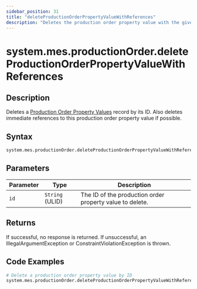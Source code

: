 ```yaml
---
sidebar_position: 31
title: "deleteProductionOrderPropertyValueWithReferences"
description: "Deletes the production order property value with the given ID and any immediate references to this property value if possible."
---
```


# system.mes.productionOrder.deleteProductionOrderPropertyValueWithReferences

## Description

Deletes a [Production Order Property Values](../../data-model/production-order-model/production-order-property-value) record by its ID.
Also deletes immediate references to this production order property value if possible.

## Syntax

```python
system.mes.productionOrder.deleteProductionOrderPropertyValueWithReferences(id)
```

## Parameters

| Parameter | Type            | Description                                              |
| --------- | --------------- | -------------------------------------------------------- |
| `id`      | `String` (ULID) | The ID of the production order property value to delete. |

## Returns

If successful, no response is returned. If unsuccessful, an IllegalArgumentException or ConstraintViolationException is thrown.

## Code Examples

```python
# Delete a production order property value by ID
system.mes.productionOrder.deleteProductionOrderPropertyValueWithReferences('01JQ2AN7CQ-MWR6A9M0-FQSEAHTJ')
```
